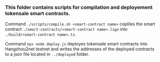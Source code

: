 ### This folder contains scripts for compilation and deployement tokensale smart contracts.

Command `./scripts/compile.sh <smart-contract name>` copliles the smart contract `./smart-contracts/<smart-contract name>.ligo` into `./build/<smart-contract name>.tz`.

Command `npx node deploy.js` deployes tokensale smart contracts into Hangzhou2net testnet and writes the addresses of the deployed contracts to a json file located in `../deployed` folder.

